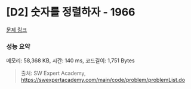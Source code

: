 # [D2] 숫자를 정렬하자 - 1966 

[문제 링크](https://swexpertacademy.com/main/code/problem/problemDetail.do?contestProbId=AV5PrmyKAWEDFAUq) 

### 성능 요약

메모리: 58,368 KB, 시간: 140 ms, 코드길이: 1,751 Bytes



> 출처: SW Expert Academy, https://swexpertacademy.com/main/code/problem/problemList.do